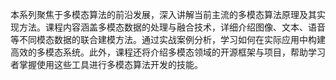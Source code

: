 本系列聚焦于多模态算法的前沿发展，深入讲解当前主流的多模态算法原理及其实现方法。课程内容涵盖多模态数据的处理与融合技术，详细介绍图像、文本、语音等不同模态数据的联合建模方法。通过实战案例分析，学习如何在实际应用中构建高效的多模态系统。此外，课程还将介绍多模态领域的开源框架与项目，帮助学习者掌握使用这些工具进行多模态算法开发的技能。
